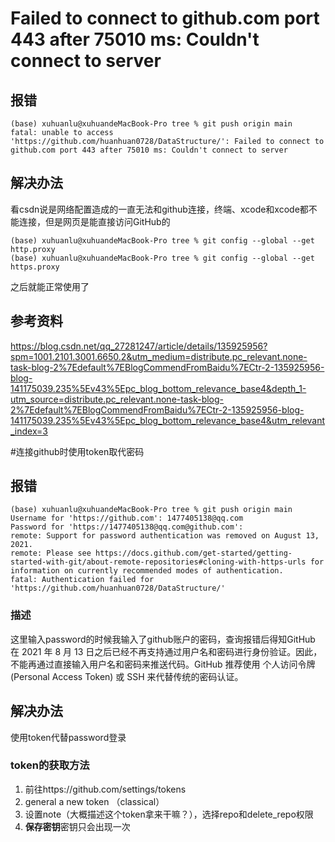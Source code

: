 # Failed to connect to github.com port 443 after 75010 ms: Couldn't connect to server
## 报错
```
(base) xuhuanlu@xuhuandeMacBook-Pro tree % git push origin main
fatal: unable to access 'https://github.com/huanhuan0728/DataStructure/': Failed to connect to github.com port 443 after 75010 ms: Couldn't connect to server
```
## 解决办法
看csdn说是网络配置造成的一直无法和github连接，终端、xcode和xcode都不能连接，但是网页是能直接访问GitHub的
```
(base) xuhuanlu@xuhuandeMacBook-Pro tree % git config --global --get http.proxy
(base) xuhuanlu@xuhuandeMacBook-Pro tree % git config --global --get https.proxy 

```
之后就能正常使用了

## 参考资料
https://blog.csdn.net/qq_27281247/article/details/135925956?spm=1001.2101.3001.6650.2&utm_medium=distribute.pc_relevant.none-task-blog-2%7Edefault%7EBlogCommendFromBaidu%7ECtr-2-135925956-blog-141175039.235%5Ev43%5Epc_blog_bottom_relevance_base4&depth_1-utm_source=distribute.pc_relevant.none-task-blog-2%7Edefault%7EBlogCommendFromBaidu%7ECtr-2-135925956-blog-141175039.235%5Ev43%5Epc_blog_bottom_relevance_base4&utm_relevant_index=3
  
#连接github时使用token取代密码
## 报错 
```
(base) xuhuanlu@xuhuandeMacBook-Pro tree % git push origin main
Username for 'https://github.com': 1477405138@qq.com
Password for 'https://1477405138@qq.com@github.com': 
remote: Support for password authentication was removed on August 13, 2021.
remote: Please see https://docs.github.com/get-started/getting-started-with-git/about-remote-repositories#cloning-with-https-urls for information on currently recommended modes of authentication.
fatal: Authentication failed for 'https://github.com/huanhuan0728/DataStructure/'
```

### 描述
这里输入password的时候我输入了github账户的密码，查询报错后得知GitHub 在 2021 年 8 月 13 日之后已经不再支持通过用户名和密码进行身份验证。因此，不能再通过直接输入用户名和密码来推送代码。GitHub 推荐使用 个人访问令牌 (Personal Access Token) 或 SSH 来代替传统的密码认证。

## 解决办法
使用token代替password登录
### token的获取方法
1. 前往https://github.com/settings/tokens
2. general a new token （classical）
3. 设置note（大概描述这个token拿来干嘛？），选择repo和delete_repo权限
4. **保存密钥**密钥只会出现一次

















